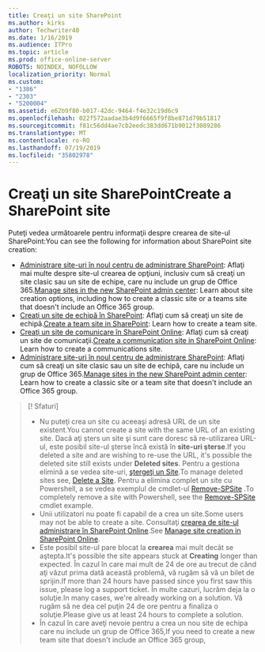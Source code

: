```yaml
---
title: Creaţi un site SharePoint
ms.author: kirks
author: Techwriter40
ms.date: 1/16/2019
ms.audience: ITPro
ms.topic: article
ms.prod: office-online-server
ROBOTS: NOINDEX, NOFOLLOW
localization_priority: Normal
ms.custom:
- "1386"
- "2303"
- "5200004"
ms.assetid: e62b9f80-b017-42dc-9464-f4e32c19d6c9
ms.openlocfilehash: 022f572aadae3b4d9f6665f9f8be871d79b51817
ms.sourcegitcommit: f81c56dd4ae7cb2eedc383dd671b9012f3089286
ms.translationtype: MT
ms.contentlocale: ro-RO
ms.lasthandoff: 07/19/2019
ms.locfileid: "35802978"
---
```

# <a name="create-a-sharepoint-site"></a><span data-ttu-id="d513e-102">Creaţi un site SharePoint</span><span class="sxs-lookup"><span data-stu-id="d513e-102">Create a SharePoint site</span></span>

<span data-ttu-id="d513e-103">Puteţi vedea următoarele pentru informaţii despre crearea de site-ul SharePoint:</span><span class="sxs-lookup"><span data-stu-id="d513e-103">You can see the following for information about SharePoint site creation:</span></span>
- <span data-ttu-id="d513e-104">[Administrare site-uri în noul centru de administrare SharePoint](https://docs.microsoft.com/sharepoint/manage-site-creation): Aflaţi mai multe despre site-ul crearea de opţiuni, inclusiv cum să creaţi un site clasic sau un site de echipe, care nu include un grup de Office 365.</span><span class="sxs-lookup"><span data-stu-id="d513e-104">[Manage sites in the new SharePoint admin center](https://docs.microsoft.com/sharepoint/manage-site-creation): Learn about site creation options, including how to create a classic site or a teams site that doesn't include an Office 365 group.</span></span>
- <span data-ttu-id="d513e-105">[Creaţi un site de echipă în SharePoint](https://support.office.com/article/create-a-team-site-in-sharepoint-ef10c1e7-15f3-42a3-98aa-b5972711777d?ui=en-US&amp;rs=en-US&amp;ad=US): Aflaţi cum să creaţi un site de echipă.</span><span class="sxs-lookup"><span data-stu-id="d513e-105">[Create a team site in SharePoint](https://support.office.com/article/create-a-team-site-in-sharepoint-ef10c1e7-15f3-42a3-98aa-b5972711777d?ui=en-US&amp;rs=en-US&amp;ad=US): Learn how to create a team site.</span></span>
- <span data-ttu-id="d513e-106">[Creaţi un site de comunicare în SharePoint Online](https://support.office.com/article/7fb44b20-a72f-4d2c-9173-fc8f59ba50eb): Aflaţi cum să creaţi un site de comunicaţii.</span><span class="sxs-lookup"><span data-stu-id="d513e-106">[Create a communication site in SharePoint Online](https://support.office.com/article/7fb44b20-a72f-4d2c-9173-fc8f59ba50eb): Learn how to create a communications site.</span></span>
- <span data-ttu-id="d513e-107">[Administrare site-uri în noul centru de administrare SharePoint](https://docs.microsoft.com/sharepoint/manage-sites-in-new-admin-center#create-a-site): Aflaţi cum să creaţi un site clasic sau un site de echipă, care nu include un grup de Office 365.</span><span class="sxs-lookup"><span data-stu-id="d513e-107">[Manage sites in the new SharePoint admin center](https://docs.microsoft.com/sharepoint/manage-sites-in-new-admin-center#create-a-site):  Learn how to create a classic site or a team site that doesn't include an Office 365 group.</span></span>


  
> [! Sfaturi]
> - <span data-ttu-id="d513e-109">Nu puteţi crea un site cu aceeaşi adresă URL de un site existent.</span><span class="sxs-lookup"><span data-stu-id="d513e-109">You cannot create a site with the same URL of an existing site.</span></span> <span data-ttu-id="d513e-110">Dacă aţi şters un site şi sunt care doresc să re-utilizarea URL-ul, este posibil site-ul şterse încă există în **site-uri şterse**.</span><span class="sxs-lookup"><span data-stu-id="d513e-110">If you deleted a site and are wishing to re-use the URL, it's possible the deleted site still exists under **Deleted sites**.</span></span> <span data-ttu-id="d513e-111">Pentru a gestiona elimină a se vedea site-uri, [ştergeţi un Site](https://docs.microsoft.com/sharepoint/manage-sites-in-new-admin-center#delete-a-site).</span><span class="sxs-lookup"><span data-stu-id="d513e-111">To manage deleted sites see, [Delete a Site](https://docs.microsoft.com/sharepoint/manage-sites-in-new-admin-center#delete-a-site).</span></span> <span data-ttu-id="d513e-112">Pentru a elimina complet un site cu Powershell, a se vedea exemplul de cmdlet-ul [Remove-SPSite](https://docs.microsoft.com/sharepoint/manage-sites-in-new-admin-center#delete-a-site) .</span><span class="sxs-lookup"><span data-stu-id="d513e-112">To completely remove a site with Powershell, see the [Remove-SPSite](https://docs.microsoft.com/sharepoint/manage-sites-in-new-admin-center#delete-a-site) cmdlet example.</span></span>
> - <span data-ttu-id="d513e-113">Unii utilizatori nu poate fi capabil de a crea un site.</span><span class="sxs-lookup"><span data-stu-id="d513e-113">Some users may not be able to create a site.</span></span> <span data-ttu-id="d513e-114">Consultaţi [crearea de site-ul administrare în SharePoint Online](https://docs.microsoft.com/sharepoint/manage-site-creation).</span><span class="sxs-lookup"><span data-stu-id="d513e-114">See [Manage site creation in SharePoint Online](https://docs.microsoft.com/sharepoint/manage-site-creation).</span></span>
> - <span data-ttu-id="d513e-115">Este posibil site-ul pare blocat la **crearea** mai mult decât se aştepta.</span><span class="sxs-lookup"><span data-stu-id="d513e-115">It's possible the site appears stuck at **Creating** longer than expected.</span></span> <span data-ttu-id="d513e-116">În cazul în care mai mult de 24 de ore au trecut de când aţi văzut prima dată această problemă, vă rugăm să vă un bilet de sprijin.</span><span class="sxs-lookup"><span data-stu-id="d513e-116">If more than 24 hours have passed since you first saw this issue, please log a support ticket.</span></span> <span data-ttu-id="d513e-117">În multe cazuri, lucrăm deja la o soluţie.</span><span class="sxs-lookup"><span data-stu-id="d513e-117">In many cases, we're already working on a solution.</span></span> <span data-ttu-id="d513e-118">Vă rugăm să ne dea cel puţin 24 de ore pentru a finaliza o soluţie.</span><span class="sxs-lookup"><span data-stu-id="d513e-118">Please give us at least 24 hours to complete a solution.</span></span>
> - <span data-ttu-id="d513e-119">În cazul în care aveţi nevoie pentru a crea un nou site de echipa care nu include un grup de Office 365,</span><span class="sxs-lookup"><span data-stu-id="d513e-119">If you need to create a new team site that doesn't include an Office 365 group,</span></span> 


